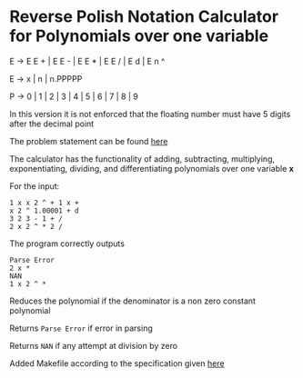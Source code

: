 # Reverse Polish Notation Calculator for Polynomials over one variable

E -> E E + | E E - | E E \* | E E / | E d | E n ^

E -> x | n | n.PPPPP

P -> 0 | 1 | 2 | 3 | 4 | 5 | 6 | 7 | 8 | 9

In this version it is not enforced that the floating number must have 5 digits after the decimal point

The problem statement can be found [here](./project.pdf)

The calculator has the functionality of adding, subtracting, multiplying, exponentiating, dividing, and differentiating
polynomials over one variable **x**

For the input:

```
1 x x 2 ^ + 1 x +
x 2 ^ 1.00001 + d
3 2 3 - 1 + /
2 x 2 ^ * 2 /
```

The program correctly outputs

```
Parse Error
2 x *
NAN
1 x 2 ^ *
```

Reduces the polynomial if the denominator is a non zero constant polynomial

Returns `Parse Error` if error in parsing

Returns `NAN` if any attempt at division by zero

Added Makefile according to the specification given [here](./project.pdf)
